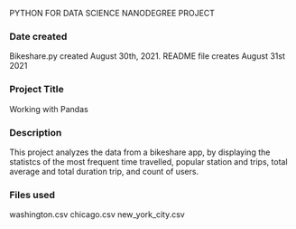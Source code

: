 PYTHON FOR DATA SCIENCE NANODEGREE PROJECT

### Date created
Bikeshare.py created August 30th, 2021. 
README file creates August 31st 2021

### Project Title
Working with Pandas

### Description
This project analyzes the data from a bikeshare app, by displaying the statistcs of the most frequent time travelled, popular station and trips, total average and total duration trip, and count of users.

### Files used
washington.csv 
chicago.csv 
new_york_city.csv



